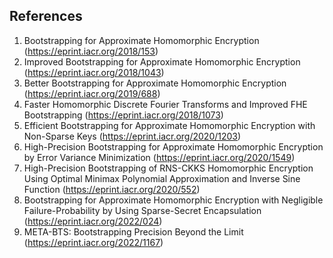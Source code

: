 ## References

1. Bootstrapping for Approximate Homomorphic Encryption (<https://eprint.iacr.org/2018/153>)
2. Improved Bootstrapping for Approximate Homomorphic Encryption (<https://eprint.iacr.org/2018/1043>)
3. Better Bootstrapping for Approximate Homomorphic Encryption (<https://eprint.iacr.org/2019/688>)
4. Faster Homomorphic Discrete Fourier Transforms and Improved FHE Bootstrapping (<https://eprint.iacr.org/2018/1073>)
5. Efficient Bootstrapping for Approximate Homomorphic Encryption with Non-Sparse Keys (<https://eprint.iacr.org/2020/1203>)
6. High-Precision Bootstrapping for Approximate Homomorphic Encryption by Error Variance Minimization (<https://eprint.iacr.org/2020/1549>)
7. High-Precision Bootstrapping of RNS-CKKS Homomorphic Encryption Using Optimal Minimax Polynomial Approximation and Inverse Sine Function (<https://eprint.iacr.org/2020/552>)
8. Bootstrapping for Approximate Homomorphic Encryption with Negligible Failure-Probability by Using Sparse-Secret Encapsulation (<https://eprint.iacr.org/2022/024>)
9. META-BTS: Bootstrapping Precision Beyond the Limit (<https://eprint.iacr.org/2022/1167>)